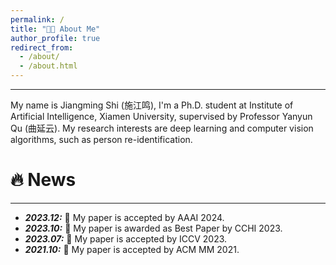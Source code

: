 ```yaml
---
permalink: /
title: "👨‍🎓 About Me"
author_profile: true
redirect_from: 
  - /about/
  - /about.html
---
```

<hr>
My name is Jiangming Shi (施江鸣), I'm a Ph.D. student at Institute of Artificial Intelligence, Xiamen University, supervised by Professor Yanyun Qu (曲延云). My research interests are deep learning and computer vision algorithms, such as person re-identification.
<!-- My research interest includes neural machine translation and computer vision. I have published more than 100 papers at the top international AI conferences with total <a href='https://scholar.google.com/citations?user=DhtAFkwAAAAJ'>google scholar citations <strong><span id='total_cit'>260000+</span></strong></a> (You can also use google scholar badge <a href='https://scholar.google.com/citations?user=DhtAFkwAAAAJ'><img src="https://img.shields.io/endpoint?url={{ url | url_encode }}&logo=Google%20Scholar&labelColor=f6f6f6&color=9cf&style=flat&label=citations"></a>). -->


🔥 News
======
<hr>
<ul>
  <li>
    <strong><i>2023.12:</i></strong> 🎉 My paper is accepted by AAAI 2024.
  </li>
    <li>
    <strong><i>2023.10:</i></strong> 🎉 My paper is awarded as Best Paper by CCHI 2023.
  </li>
  <li>
    <strong><i>2023.07:</i></strong> 🎉 My paper is accepted by ICCV 2023.
  </li>
    <li>
    <strong><i>2021.10:</i></strong> 🎉 My paper is accepted by ACM MM 2021.
  </li>
</ul>
